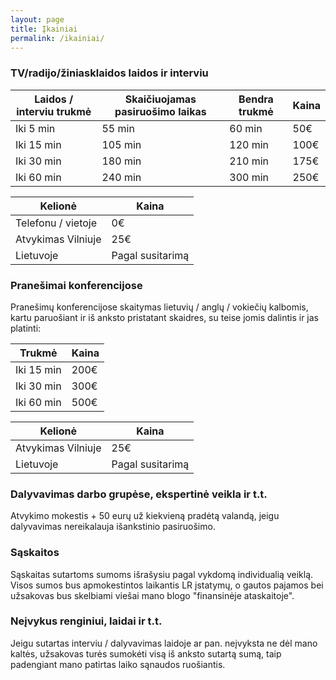 ```yaml
---
layout: page
title: Įkainiai
permalink: /ikainiai/
---
```

### TV/radijo/žiniasklaidos laidos ir interviu

| Laidos / interviu trukmė | Skaičiuojamas pasiruošimo laikas | Bendra trukmė | Kaina |
|--------------------------|----------------------------------|---------------|-------|
| Iki 5 min | 55 min | 60 min | 50€ |
| Iki 15 min | 105 min | 120 min | 100€ |
| Iki 30 min | 180 min | 210 min | 175€ |
| Iki 60 min | 240 min | 300 min | 250€ |


| Kelionė | Kaina |
|--------------------|------------------|
| Telefonu / vietoje | 0€ |
| Atvykimas Vilniuje | 25€ |
| Lietuvoje | Pagal susitarimą |


### Pranešimai konferencijose

Pranešimų konferencijose skaitymas lietuvių / anglų / vokiečių kalbomis, kartu paruošiant ir iš anksto pristatant skaidres, su teise jomis dalintis ir jas platinti:

| Trukmė | Kaina |
|------------|-------|
| Iki 15 min | 200€ |
| Iki 30 min | 300€ |
| Iki 60 min | 500€ |

| Kelionė | Kaina |
|--------------------|------------------|
| Atvykimas Vilniuje | 25€ |
| Lietuvoje | Pagal susitarimą |

### Dalyvavimas darbo grupėse, ekspertinė veikla ir t.t.

Atvykimo mokestis + 50 eurų už kiekvieną pradėtą valandą, jeigu dalyvavimas nereikalauja išankstinio pasiruošimo.

### Sąskaitos
Sąskaitas sutartoms sumoms išrašysiu pagal vykdomą individualią veiklą. Visos sumos bus apmokestintos laikantis LR įstatymų, o gautos pajamos bei užsakovas bus skelbiami viešai mano blogo "finansinėje ataskaitoje".

### Neįvykus renginiui, laidai ir t.t.
Jeigu sutartas interviu / dalyvavimas laidoje ar pan. neįvyksta ne dėl mano kaltės, užsakovas turės sumokėti visą iš anksto sutartą sumą, taip padengiant mano patirtas laiko sąnaudos ruošiantis.
